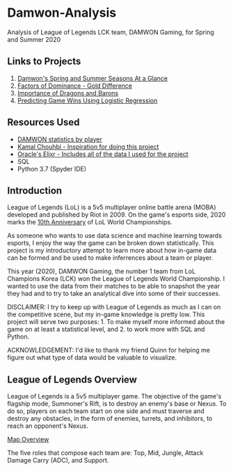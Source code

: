 # Damwon-Analysis
Analysis of League of Legends LCK team, DAMWON Gaming, for Spring and Summer 2020 

## Links to Projects
1. [Damwon's Spring and Summer Seasons At a Glance](https://github.com/inm2/Damwon-Analysis/blob/main/1%20-%20Damwon%20Season%20At%20A%20Glance.ipynb)  
2. [Factors of Dominance - Gold Difference](https://github.com/inm2/Damwon-Analysis/blob/main/2%20-%20Factors%20of%20Dominance.ipynb)  
3. [Importance of Dragons and Barons](https://github.com/inm2/Damwon-Analysis/blob/main/3%20-%20Importance%20of%20Dragons.ipynb)  
4. [Predicting Game Wins Using Logistic Regression](https://github.com/inm2/Damwon-Analysis/blob/main/4%20-%20Predicting%20Game%20Wins%20Using%20Logistic%20Regression.ipynb)  

## Resources Used 
- [DAMWON statistics by player](https://lol.gamepedia.com/DAMWON_Gaming/Statistics/2020)    
- [Kamal Chouhbi - Inspiration for doing this project](https://towardsdatascience.com/what-is-like-to-be-a-data-scientist-with-a-passion-for-gaming-43c067ad6415)  
- [Oracle's Elixr - Includes all of the data I used for the project](https://oracleselixir.com/tools/downloads)  
- SQL  
- Python 3.7 (Spyder IDE)  

## Introduction
League of Legends (LoL) is a 5v5 multiplayer online battle arena (MOBA) developed and published by Riot in 2009. On the game's esports side, 2020 marks the [10th Anniversary](https://www.espn.com/esports/story/_/id/29954672/ten-years-worlds-league-legends-world-championship-oral-history) of LoL World Championships.

As someone who wants to use data science and machine learning towards esports, I enjoy the way the game can be broken down statistically. This project is my introductory attempt to learn more about how in-game data can be formed and be used to make inferrences about a team or player. 

This year (2020), DAMWON Gaming, the number 1 team from LoL Champions Korea (LCK) won the League of Legends World Championship. I wanted to use the data from their matches to be able to snapshot the year they had and to try to take an analytical dive into some of their successes.   

DISCLAIMER: I try to keep up with League of Legends as much as I can on the competitive scene, but my in-game knowledge is pretty low. This project will serve two purposes: 1. To make myself more informed about the game on at least a statistical level, and 2. to work more with SQL and Python. 

ACKNOWLEDGEMENT: I'd like to thank my friend Quinn for helping me figure out what type of data would be valuable to visualize. 

## League of Legends Overview
League of Legends is a 5v5 multiplayer game. The objective of the game's flagship mode, Summoner's Rift, is to destroy an enemy's base or Nexus. To do so, players on each team start on one side and must traverse and destroy any obstacles, in the form of enemies, turrets, and inhibitors, to reach an opponent's Nexus. 

[Map Overview](https://www.google.com/search?q=league+of+legends+map+overview+top+bottom+middle&tbm=isch&ved=2ahUKEwiKu8KS6abtAhXUEFMKHYFHCPgQ2-cCegQIABAA&oq=league+of+legends+map+overview+top+bottom+middle&gs_lcp=CgNpbWcQAzoECAAQHlCQSlixaWCQamgAcAB4AIABbIgB-AuSAQQxNi4ymAEAoAEBqgELZ3dzLXdpei1pbWfAAQE&sclient=img&ei=xxbDX8q7CtShzAKBj6HADw&bih=692&biw=1376&client=firefox-b-1-d#imgrc=GaycUvqvzNGygM)

The five roles that compose each team are: Top, Mid, Jungle, Attack Damage Carry (ADC), and Support. 
